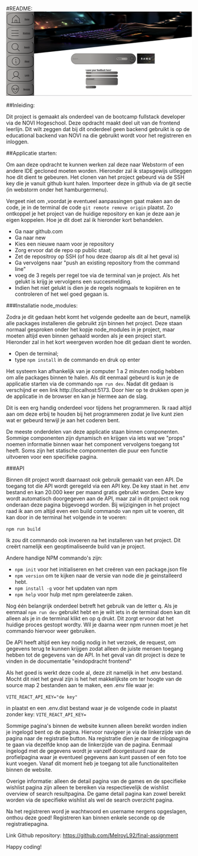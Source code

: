 
#README:
![img_1.png](img_1.png)

##Inleiding:

Dit project is gemaakt als onderdeel van de bootcamp fullstack developer via de NOVI Hogeschool.
Deze opdracht maakt deel uit van de frontend leerlijn. Dit wilt zeggen dat bij dit onderdeel geen backend gebruikt is op de
educational backend van NOVI na die gebruikt wordt voor het registreren en inloggen.

##Applicatie starten:

Om aan deze opdracht te kunnen werken zal deze naar Webstorm of een andere IDE gecloned moeten worden. Hieronder zal ik stapsgewijs uitleggen hoe dit dient te gebeuren.
Het clonen van het project gebeurd via de SSH key die je vanuit github kunt halen.
Importeer deze in github via de git sectie (in webstorm onder het hamburgermenu).

Vergeet niet om ,voordat je eventueel aanpassingen gaat maken aan de code, je in de terminal de code `git remote remove origin` plaatst.
Zo ontkoppel je het project van de huidige repository en kan je deze aan je eigen koppelen. Hoe je dit doet zal ik hieronder kort behandelen.

- Ga naar github.com
- Ga naar new
- Kies een nieuwe naam voor je repository
- Zorg ervoor dat de repo op public staat;
- Zet de repositroy op SSH (of hou deze daarop als dit al het geval is)
- Ga vervolgens naar "push an existing repository from the command line"
- voeg de 3 regels per regel toe via de terminal van je project. Als het gelukt is krijg je vervolgens een succesmelding.
- Indien het niet gelukt is dien je de regels nogmaals te kopiëren en te controleren of het wel goed gegaan is.


###Installatie node_modules:

Zodra je dit gedaan hebt komt het volgende gedeelte aan de beurt, namelijk alle packages installeren die gebruikt zijn binnen het project. Deze staan normaal
gesproken onder het kopje node_modules in je project, maar moeten altijd even binnen gehaald worden als je een project start. Hieronder zal in het kort weergeven worden hoe dit gedaan dient te worden.

- Open de terminal;
- type `npm install` in de commando en druk op enter

Het systeem kan afhankelijk van je computer 1 a 2 minuten nodig hebben om alle packages binnen te halen.
Als dit eenmaal gebeurd is kun je de applicatie starten via de commando `npm run dev`. Nadat dit gedaan is verschijnd er een link http://localhost:5173. Door hier op te drukken open je de applicatie in de browser
en kan je hiermee aan de slag.

Dit is een erg handig onderdeel voor tijdens het programmeren.
Ik raad altijd aan om deze erbij te houden bij het programmeren zodat je live kunt zien wat er gebeurd terwijl je aan het coderen bent.

De meeste onderdelen van deze applicatie staan binnen componenten. Sommige componenten zijn dynamisch en krijgen via iets wat we "props" noemen informatie binnen waar het component
vervolgens toegang tot heeft. Soms zijn het statische compomnenten die puur een functie uitvoeren voor een specifieke pagina.

###API

Binnen dit project wordt daarnaast ook gebruik gemaakt van een API. De toegang tot die API wordt geregeld via een API key.
De key staat in het .env bestand en kan 20.000 keer per maand gratis gebruikt worden. Deze key wordt automatisch doorgegeven aan de API,
maar zal in dit project ook nog onderaan deze pagina bijgevoegd worden. Bij wijzigingen in het project raad ik aan om altijd even een build commando van
npm uit te voeren, dit kan door in de terminal het volgende in te voeren:

`npm run build`

Ik zou dit commando ook invoeren na het installeren van het project. Dit creërt namelijk een geoptimaliseerde build van je project. 

Andere handige NPM commando's zijn:
- `npm init` voor het initialiseren en het creëren van een package.json file
- `npm version` om te kijken naar de versie van node die je geinstalleerd hebt.
- `npm install -g` voor het updaten van npm
- `npm help` voor hulp met npm gerelateerde zaken.

Nog één belangrijk onderdeel betreft het gebruik van de letter q. Als je eenmaal `npm run dev` gebruikt hebt en je wilt iets in de terminal doen kan dit alleen als je
in de terminal klikt en op q drukt. Dit zorgt ervoor dat het huidige proces gestopt wordty.  Wil je daarna weer npm runnen moet je het commando hiervoor weer gebruiken.

De API heeft altijd een key nodig nodig in het verzoek, de request, om gegevens terug te kunnen krijgen zodat alleen de juiste mensen
toegang hebben tot de gegevens van de API. In het geval van dit project is deze te vinden in de documentatie "eindopdracht frontend"

Als het goed is werkt deze code al, deze zit namelijk in het .env bestand. Mocht dit niet het geval zijn is het het makkelijkste om ter hoogte
van de source map 2 bestanden aan te maken, een .env file waar je:

`VITE_REACT_API_KEY="de key"`

in plaatst en een .env.dist bestand waar je de volgende code in plaatst zonder key:
`VITE_REACT_API_KEY=`

Sommige pagina's binnen de website kunnen alleen bereikt worden indien je ingelogd bent op de pagina.
Hiervoor navigeer je via de linkerzijde van de pagina naar de registratie button.
Na registratie dien je naar de inlogpagina te gaan via dezelfde knop aan de linkerzijde van de pagina.
Eenmaal ingelogd met de gegevens wordt je vanzelf doorgestuurd naar de profielpagina waar je eventueel gegevens aan kunt passen
of een foto toe kunt voegen. Vanaf dit moment heb je toegang tot alle functionaliteiten binnen de website.

Overige informatie:
alleen de detail pagina van de games en de specifieke wishlist pagina zijn alleen te bereiken via respectievelijk
de wishlist overview of search resultpagina. De game detail pagina kan zowel bereikt worden via de specifieke wishlist als wel de search
overzicht pagina.

Na het registreren word je wachtwoord en username nergens opgeslagen, onthou deze goed!
Registreren kan binnen enkele seconde op de registratiepagina.

Link Github repository: https://github.com/MelroyL92/final-assignment

Happy coding!


